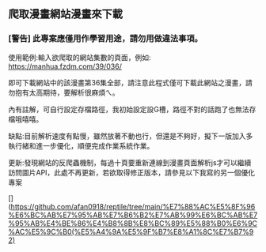 
## 爬取漫畫網站漫畫來下載

### [警告] 此專案應僅用作學習用途，請勿用做違法事項。

使用範例:輸入欲爬取的網站集數的頁面，例如: https://manhua.fzdm.com/39/036/

即可下載網站中的該漫畫第36集全部，請注意此程式僅可下載此網站之漫畫，請勿抱有太高期待，要解析很麻煩ㄟ。

內有註解，可自行設定存檔路徑，我初始設定設G槽，路徑不對的話跑了也無法存檔哦嘻嘻。

缺點:目前解析速度有點慢，雖然放著不動也行，但還是不夠好，擬下一版加入多執行緒和進一步優化，順便完成作業系統作業。

更新:發現網站的反爬蟲機制，每過十頁要重新連線到漫畫頁面解析js才可以繼續訪問圖片API，此處不再更新，若欲取得修正版本，請參見以下我寫的另一個優化專案

[](https://github.com/afan0918/reptile/tree/main/%E7%88%AC%E5%8F%96%E6%BC%AB%E7%95%AB%E7%B6%B2%E7%AB%99%E6%BC%AB%E7%95%AB%E4%BE%86%E4%B8%8B%E8%BC%89%E5%88%B0%E6%9C%AC%E5%9C%B0(%E5%A4%9A%E5%9F%B7%E8%A1%8C%E7%B7%92)
